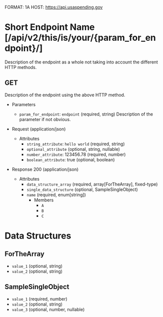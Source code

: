 FORMAT: 1A
HOST: https://api.usaspending.gov

# Short Endpoint Name [/api/v2/this/is/your/{param_for_endpoint}/]

Description of the endpoint as a whole not taking into account the different HTTP methods.

## GET

Description of the endpoint using the above HTTP method.

+ Parameters
    + `param_for_endpoint`: `endpoint` (required, string)
        Description of the parameter if not obvious.
        
+ Request (application/json)
    + Attributes
        + `string_attribute`: `hello world` (required, string)
        + `optional_attribute` (optional, string, nullable)
        + `number_attribute`: 123456.78 (required, number)
        + `boolean_attribute`: true (optional, boolean)

+ Response 200 (application/json)
    + Attributes
        + `data_structure_array` (required, array[ForTheArray], fixed-type)
        + `single_data_structure` (optional, SampleSingleObject)
        + `name` (required, enum[string])
            + Members
                + `A`
                + `B`
                + `C`

# Data Structures

## ForTheArray
+ `value_1` (optional, string)
+ `value_2` (optional, string)

## SampleSingleObject
+ `value_1` (required, number)
+ `value_2` (optional, string)
+ `value_3` (optional, number, nullable)
